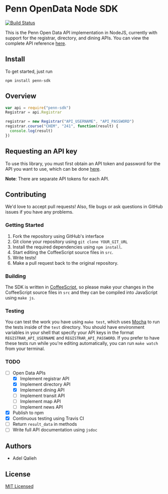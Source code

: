 Penn OpenData Node SDK
=====

[![Build Status](https://travis-ci.org/pennappslabs/penn-sdk-node.svg?branch=master)](https://travis-ci.org/pennappslabs/penn-sdk-node)

This is the Penn Open Data API implementation in NodeJS, currently with support for the registrar, directory, and dining APIs.
You can view the complete API reference [here](docs/api.md).

## Install
To get started, just run

```
npm install penn-sdk
```

## Overview

```javascript
var api = require("penn-sdk")
Registrar = api.Registrar

registrar = new Registrar("API_USERNAME", "API_PASSWORD")
registrar.course("CHEM", "241", function(result) {
  console.log(result)
})
```

## Requesting an API key

To use this library, you must first obtain an API token and password for the API you want to use, which can be done [here](https://esb.isc-seo.upenn.edu/8091/documentation/#security).

**Note**: There are separate API tokens for each API.

## Contributing

We'd love to accept pull requests! Also, file bugs or ask questions in GitHub issues if you have any problems.

### Getting Started

1. Fork the repository using GitHub's interface
2. Git clone your repository using `git clone YOUR_GIT_URL`
3. Install the required dependencies using `npm install`.
4. Start editing the CoffeeScript source files in `src`.
5. Write tests!
6. Make a pull request back to the original repository.

### Building

The SDK is written in [CoffeeScript](http://coffeescript.org/), so please make your changes in the CoffeeScript source files in `src` and they can be compiled into JavaScript using `make js`.

### Testing

You can test the work you have using `make test`, which uses [Mocha](http://mochajs.org/) to run the tests inside of the `test` directory. You should have environment variables in your shell that specify your API keys in the format `REGISTRAR_API_USERNAME` and `REGISTRAR_API_PASSWORD`.
If you prefer to have these tests run while you're editing automatically, you can run `make watch` from your terminal.

### TODO

- [ ] Open Data APIs
  - [x] Implement registrar API
  - [x] Implement directory API
  - [x] Implement dining API
  - [ ] Implement transit API
  - [ ] Implement map API
  - [ ] Implement news API
- [x] Publish to npm
- [x] Continuous testing using Travis CI
- [ ] Return `result_data` in methods
- [ ] Write full API documentation using `jsdoc`

## Authors

* Adel Qalieh

## License

[MIT Licensed](LICENSE)
